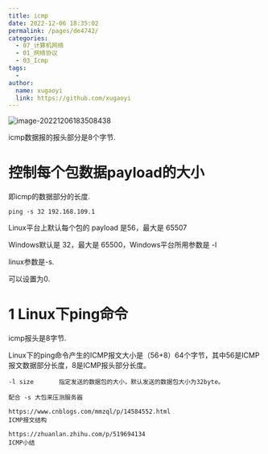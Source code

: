 ```yaml
---
title: icmp
date: 2022-12-06 18:35:02
permalink: /pages/de4742/
categories:
  - 07_计算机网络
  - 01_网络协议
  - 03_Icmp
tags:
  - 
author: 
  name: xugaoyi
  link: https://github.com/xugaoyi
---
```



![image-20221206183508438](https://gikkiares-image-bed.oss-cn-guangzhou.aliyuncs.com/img/image-20221207171223381.png)

icmp数据报的报头部分是8个字节.



# 控制每个包数据payload的大小

即icmp的数据部分的长度.

```
ping -s 32 192.168.109.1
```

Linux平台上默认每个包的 payload 是56，最大是 65507

Windows默认是 32，最大是 65500，Windows平台所用参数是 -l

linux参数是-s.

可以设置为0.



# 1 Linux下ping命令

icmp报头是8字节.

Linux下的ping命令产生的ICMP报文大小是（56+8）64个字节，其中56是ICMP报文数据部分长度，8是ICMP报头部分长度。



```
-l size       指定发送的数据包的大小，默认发送的数据包大小为32byte。
```

```
配合 -s 大包来压测服务器
```





```
https://www.cnblogs.com/mmzql/p/14584552.html
ICMP报文结构
```

```
https://zhuanlan.zhihu.com/p/519694134
ICMP小结
```

